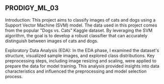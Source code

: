 ## PRODIGY_ML_03
Introduction:
This project aims to classify images of cats and dogs using a Support Vector Machine (SVM) model. The data used in this project comes from the popular "Dogs vs. Cats" Kaggle dataset. By leveraging the SVM algorithm, the goal is to develop a robust classifier that can accurately distinguish between images of cats and dogs.

Exploratory Data Analysis (EDA):
In the EDA phase, I examined the dataset's structure, visualized sample images, and explored class distributions. Key preprocessing steps, including image resizing and scaling, were applied to prepare the data for model training. This analysis provided insights into data characteristics and influenced the preprocessing and model selection process.
